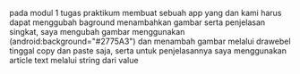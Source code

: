 pada modul 1 tugas praktikum membuat sebuah app yang dan kami harus dapat menggubah baground menambahkan gambar serta penjelasan singkat, saya mengubah gambar menggunakan (android:background="#2775A3")
dan menambah gambar melalui drawebel tinggal copy dan paste saja, serta untuk penjelasannya saya menggunakan article text melalui string dari value